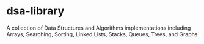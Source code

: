 # dsa-library
A collection of Data Structures and Algorithms implementations including Arrays, Searching, Sorting, Linked Lists, Stacks, Queues, Trees, and Graphs
